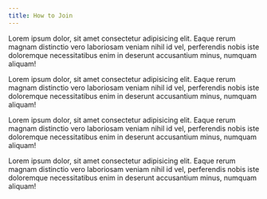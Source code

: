```yaml
---
title: How to Join
---
```

Lorem ipsum dolor, sit amet consectetur adipisicing elit. Eaque rerum magnam distinctio vero laboriosam veniam nihil id vel, perferendis nobis iste doloremque necessitatibus enim in deserunt accusantium minus, numquam aliquam!

Lorem ipsum dolor, sit amet consectetur adipisicing elit. Eaque rerum magnam distinctio vero laboriosam veniam nihil id vel, perferendis nobis iste doloremque necessitatibus enim in deserunt accusantium minus, numquam aliquam!

Lorem ipsum dolor, sit amet consectetur adipisicing elit. Eaque rerum magnam distinctio vero laboriosam veniam nihil id vel, perferendis nobis iste doloremque necessitatibus enim in deserunt accusantium minus, numquam aliquam!

Lorem ipsum dolor, sit amet consectetur adipisicing elit. Eaque rerum magnam distinctio vero laboriosam veniam nihil id vel, perferendis nobis iste doloremque necessitatibus enim in deserunt accusantium minus, numquam aliquam!